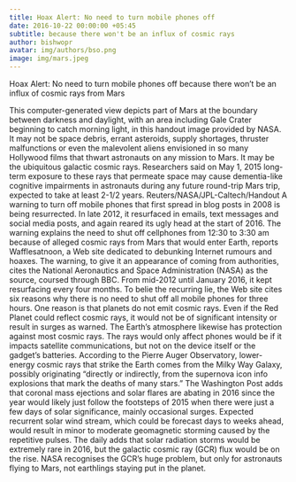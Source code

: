 ```yaml
---
title: Hoax Alert: No need to turn mobile phones off
date: 2016-10-22 00:00:00 +05:45
subtitle: because there won't be an influx of cosmic rays
author: bishwopr
avatar: img/authors/bso.png
image: img/mars.jpeg
---
```

Hoax Alert: No need to turn mobile phones off because there won’t be an influx of cosmic rays from Mars

This computer-generated view depicts part of Mars at the boundary between darkness and daylight, with an area including Gale Crater beginning to catch morning light, in this handout image provided by NASA. It may not be space debris, errant asteroids, supply shortages, thruster malfunctions or even the malevolent aliens envisioned in so many Hollywood films that thwart astronauts on any mission to Mars. It may be the ubiquitous galactic cosmic rays. Researchers said on May 1, 2015 long-term exposure to these rays that permeate space may cause dementia-like cognitive impairments in astronauts during any future round-trip Mars trip, expected to take at least 2-1/2 years.
Reuters/NASA/JPL-Caltech/Handout
A warning to turn off mobile phones that first spread in blog posts in 2008 is being resurrected. In late 2012, it resurfaced in emails, text messages and social media posts, and again reared its ugly head at the start of 2016.
The warning explains the need to shut off cellphones from 12:30 to 3:30 am because of alleged cosmic rays from Mars that would enter Earth, reports Wafflesatnoon, a Web site dedicated to debunking Internet rumours and hoaxes. The warning, to give it an appearance of coming from authorities, cites the National Aeronautics and Space Administration (NASA) as the source, coursed through BBC.
From mid-2012 until January 2016, it kept resurfacing every four months. To belie the recurring lie, the Web site cites six reasons why there is no need to shut off all mobile phones for three hours.
One reason is that planets do not emit cosmic rays. Even if the Red Planet could reflect cosmic rays, it would not be of significant intensity or result in surges as warned. The Earth’s atmosphere likewise has protection against most cosmic rays. The rays would only affect phones would be if it impacts satellite communications, but not on the device itself or the gadget’s batteries.
According to the Pierre Auger Observatory, lower-energy cosmic rays that strike the Earth comes from the Milky Way Galaxy, possibly originating “directly or indirectly, from the supernova icon info explosions that mark the deaths of many stars.”
The Washington Post adds that coronal mass ejections and solar flares are abating in 2016 since the year would likely just follow the footsteps of 2015 when there were just a few days of solar significance, mainly occasional surges. Expected recurrent solar wind stream, which could be forecast days to weeks ahead, would result in minor to moderate geomagnetic storming caused by the repetitive pulses.
The daily adds that solar radiation storms would be extremely rare in 2016, but the galactic cosmic ray (GCR) flux would be on the rise. NASA recognises the GCR’s huge problem, but only for astronauts flying to Mars, not earthlings staying put in the planet.